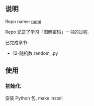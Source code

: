 ## 说明
Repo name: [nami](https://en.wikipedia.org/wiki/Nami_(One_Piece))

Repo 记录了学习「图解密码」一书的过程.

已完成章节:

  - 12-随机数 random_.py

## 使用

### 初始化

安装 Python 包, make install
